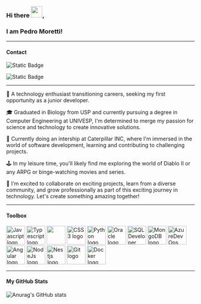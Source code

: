 ### Hi there <img src="https://gifdb.com/images/high/waving-hand-black-and-white-erox5pacbap4ac1l.gif" width="30px" />,
### I am Pedro Moretti!

---

#### Contact


![Static Badge](https://img.shields.io/badge/Linkedin-blue?style=social&logo=Linkedin&link=https%3A%2F%2Fwww.linkedin.com%2Fin%2Fpedromorettialves%2F)


![Static Badge](https://img.shields.io/badge/Gmail-moretti.drope%40gmail.com-red?style=social&logo=Gmail)


---

👋 A technology enthusiast transitioning careers, seeking my first opportunity as a junior developer.

🎓 Graduated in Biology from USP and currently pursuing a degree in Computer Engineering at UNIVESP, I'm determined to merge my passion for science and technology to create innovative solutions.

💼 Currently doing an intership at Caterpillar INC, where I'm immersed in the world of software development, learning and contributing to challenging projects.

🕹️ In my leisure time, you'll likely find me exploring the world of Diablo II or any ARPG or binge-watching movies and series.

🚀 I'm excited to collaborate on exciting projects, learn from a diverse community, and grow professionally as part of this exciting journey in technology. Let's create something amazing together!

---

#### Toolbox

<img src="https://cdn.jsdelivr.net/gh/devicons/devicon@latest/icons/javascript/javascript-plain.svg" alt="Javascript logo" width="50" height="50"/> <img src="https://cdn.jsdelivr.net/gh/devicons/devicon@latest/icons/typescript/typescript-plain.svg" alt="Typescript logo" width="50" height="50"/> <img src="https://cdn.jsdelivr.net/gh/devicons/devicon@latest/icons/html5/html5-plain.svg" lt="HTML5 logo" width="50" height="50" /> <img src="https://cdn.jsdelivr.net/gh/devicons/devicon@latest/icons/css3/css3-plain.svg" alt="CSS3 logo" width="50" height="50" /> <img src="https://cdn.jsdelivr.net/gh/devicons/devicon@latest/icons/python/python-original.svg" alt="Python logo" width="50" height="50" /> <img src="https://cdn.jsdelivr.net/gh/devicons/devicon@latest/icons/oracle/oracle-original.svg" alt="Oracle logo" width="50" height="50" /> <img src="https://cdn.jsdelivr.net/gh/devicons/devicon@latest/icons/sqldeveloper/sqldeveloper-plain.svg" alt="SQL Developer logo" width="50" height="50"/> <img src="https://cdn.jsdelivr.net/gh/devicons/devicon@latest/icons/mongodb/mongodb-original-wordmark.svg" alt="MongoDB logo" width="50" height="50" /> <img src="https://cdn.jsdelivr.net/gh/devicons/devicon@latest/icons/azuredevops/azuredevops-original.svg" alt="AzureDevOps" width="50" height="50" /> <img src="https://cdn.jsdelivr.net/gh/devicons/devicon@latest/icons/angularjs/angularjs-original.svg" alt="Angular logo" width="50" height="50" />  <img src="https://cdn.jsdelivr.net/gh/devicons/devicon@latest/icons/nodejs/nodejs-original.svg" alt="NodeJs logo" width="50" height="50" /> <img src="https://cdn.jsdelivr.net/gh/devicons/devicon@latest/icons/nestjs/nestjs-original.svg" alt="Nestjs logo" width="50" height="50" /> <img src="https://cdn.jsdelivr.net/gh/devicons/devicon@latest/icons/git/git-original.svg" alt="Git logo" width="50" height="50"/> <img src="https://cdn.jsdelivr.net/gh/devicons/devicon@latest/icons/docker/docker-original.svg" alt="Docker logo" width="50" height="50" />

---

#### My GitHub Stats


![Anurag's GitHub stats](https://github-readme-stats.vercel.app/api?username=Pedro-Moretti&theme=dark&show_icons=true)


<!--
**Pedro-Moretti/Pedro-Moretti** is a ✨ _special_ ✨ repository because its `README.md` (this file) appears on your GitHub profile.

Here are some ideas to get you started:

- 🔭 I’m currently working on ...
- 🌱 I’m currently learning ...
- 👯 I’m looking to collaborate on ...
- 🤔 I’m looking for help with ...
- 💬 Ask me about ...
- 📫 How to reach me: ...
- 😄 Pronouns: ...
- ⚡ Fun fact: ...
-->
